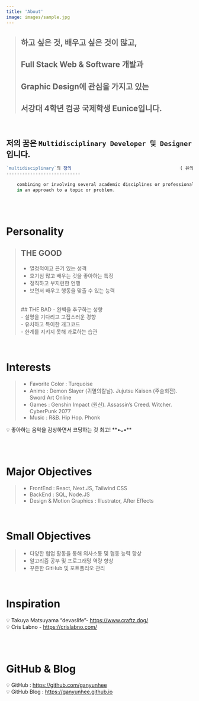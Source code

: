 ```yaml
---
title: 'About'
image: images/sample.jpg
---
```


>## 하고 싶은 것, 배우고 싶은 것이 많고,
>## Full Stack Web & Software 개발과 
>## Graphic Design에 관심을 가지고 있는
>## 서강대 4학년 컴공 국제학생 Eunice입니다.

<br>

## **저의 꿈은** **`Multidisciplinary Developer 및 Designer` 입니다.**

```jsx
`multidisciplinary`의 정의                      					( 유의어 : `**다능력`** `**다학제`** )
----------------------------

	combining or involving several academic disciplines or professional specializations 
	in an approach to a topic or problem.
```

<br><br>

# Personality

> ## THE GOOD <br>
> - 열정적이고 끈기 있는 성격 <br />
> - 호기심 많고 배우는 것을 좋아하는 특징 <br />
> - 정직하고 부지런한 언행 <br />
> - 보면서 배우고 행동을 맞출 수 있는 능력 <br />
> <br>
> ## THE BAD
> - 완벽을 추구하는 성향 <br />
> - 설명을 기다리고 고집스러운 경향 <br />
> - 유치하고 특이한 개그코드 <br />
> - 한계를 지키지 못해 과로하는 습관

<br>

# Interests

> - Favorite Color : Turquoise
> - Anime : Demon Slayer (귀멸의칼날). Jujutsu Kaisen (주술회전). Sword Art Online
> - Games : Genshin Impact (원신). Assassin’s Creed. Witcher. CyberPunk 2077
> - Music : R&B. Hip Hop. Phonk

<aside>
💡 좋아하는 음악을 감상하면서 코딩하는 것 최고!   **•ᴗ•**

</aside>

<br><br>

# Major Objectives

> - FrontEnd : React, Next.JS, Tailwind CSS
> - BackEnd : SQL, Node.JS
> - Design & Motion Graphics : Illustrator, After Effects

<br>

# Small Objectives

> - 다양한 협업 활동을 통해 의사소통 및 협동 능력 향상
> - 알고리즘 공부 및 프로그래밍 역량 향상
> - 꾸준한 GitHub 및 포트폴리오 관리

<br>

# Inspiration

<aside>
💡 Takuya Matsuyama “devaslife”- <a href="https://www.craftz.dog/">https://www.craftz.dog/</a>

</aside>

<aside>
💡 Cris Labno - <a href="https://crislabno.com/">https://crislabno.com/</a>

</aside>

<br><br>

# GitHub & Blog

<aside>
💡 GitHub : <a href="https://github.com/ganyunhee">https://github.com/ganyunhee</a>

</aside>

<aside>
💡 GitHub Blog : <a href="https://ganyunhee.github.io">https://ganyunhee.github.io</a>

</aside>

<br><br>
